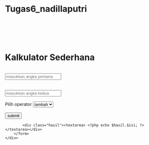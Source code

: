 # Tugas6_nadillaputri
<?php 
error_reporting(0);
if(isset($_POST['submit'])) {
	$angka1 = $_POST['input1'];
	$angka2 = $_POST['input2'];
	$operator = $_POST['operator'];
if (!$angka1 == "" AND !$angka2 == "") {
	

	if ($operator == "tambah") {
		$hasil = $angka1 + $angka2;
	} elseif ($operator == "kurang"){
		$hasil = $angka1 - $angka2;
	}elseif ($operator == "kali"){
		$hasil = $angka1 * $angka2;
	}elseif ($operator == "bagi"){
		$hasil = $angka1 / $angka2;
	} }else {
		$isi = "silahkan isi nilai terlebih dahulu";
	}

}


?>
<!DOCTYPE html>
<html>
<head>
	<title>kalkulator</title>
	<link rel="stylesheet" type="text/css" href="styled.css">
</head>
<body>
<div class="container"><br><br><br><br>
	
<div class="kalkulator">
	<h1>Kalkulator Sederhana</h1><br>
		<form method="post" action="">
			<input type="text" name="input1" placeholder="masukkan angka pertama"> <br><br>
			</select><br>
			<input type="text" name="input2" placeholder="masukkan angka kedua"> <br><br>
			<label>Pilih operator </label> <select name="operator">
				<option value="tambah">tambah</option>
				<option value="kurang">kurang</option>
				<option value="kali">kali</option>
				<option value="bagi">bagi</option>
			</select><br><br>
			<button type="submit" name="submit">submit</button>

			<div class="hasil"><textarea> <?php echo $hasil.$isi; ?></textarea></div>
		</form>
	</div>
</div>
</body>
</html>
